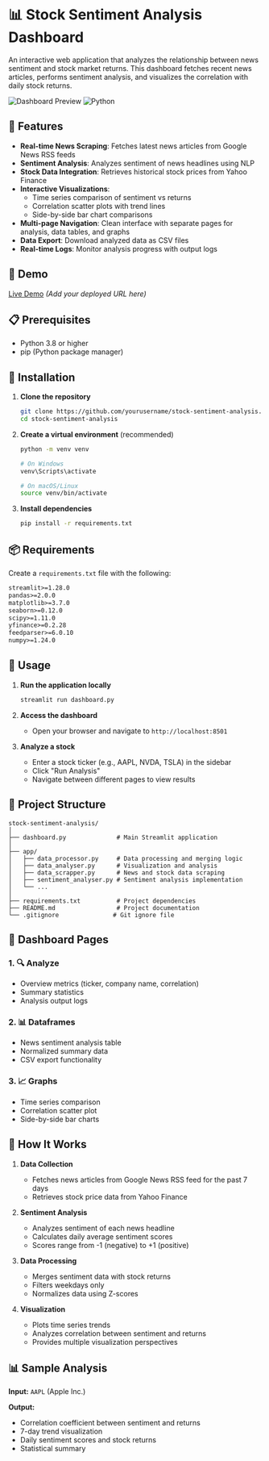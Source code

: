 # 📊 Stock Sentiment Analysis Dashboard

An interactive web application that analyzes the relationship between news sentiment and stock market returns. This dashboard fetches recent news articles, performs sentiment analysis, and visualizes the correlation with daily stock returns.

![Dashboard Preview](https://img.shields.io/badge/streamlit-FF4B4B?style=for-the-badge&logo=streamlit&logoColor=white)
![Python](https://img.shields.io/badge/python-3.8+-blue.svg?style=for-the-badge&logo=python&logoColor=white)

## 🌟 Features

- **Real-time News Scraping**: Fetches latest news articles from Google News RSS feeds
- **Sentiment Analysis**: Analyzes sentiment of news headlines using NLP
- **Stock Data Integration**: Retrieves historical stock prices from Yahoo Finance
- **Interactive Visualizations**: 
  - Time series comparison of sentiment vs returns
  - Correlation scatter plots with trend lines
  - Side-by-side bar chart comparisons
- **Multi-page Navigation**: Clean interface with separate pages for analysis, data tables, and graphs
- **Data Export**: Download analyzed data as CSV files
- **Real-time Logs**: Monitor analysis progress with output logs

## 🚀 Demo

[Live Demo](https://your-app-url.streamlit.app) *(Add your deployed URL here)*

## 📋 Prerequisites

- Python 3.8 or higher
- pip (Python package manager)

## 🔧 Installation

1. **Clone the repository**
   ```bash
   git clone https://github.com/yourusername/stock-sentiment-analysis.git
   cd stock-sentiment-analysis
   ```

2. **Create a virtual environment** (recommended)
   ```bash
   python -m venv venv
   
   # On Windows
   venv\Scripts\activate
   
   # On macOS/Linux
   source venv/bin/activate
   ```

3. **Install dependencies**
   ```bash
   pip install -r requirements.txt
   ```

## 📦 Requirements

Create a `requirements.txt` file with the following:

```txt
streamlit>=1.28.0
pandas>=2.0.0
matplotlib>=3.7.0
seaborn>=0.12.0
scipy>=1.11.0
yfinance>=0.2.28
feedparser>=6.0.10
numpy>=1.24.0
```

## 🎯 Usage

1. **Run the application locally**
   ```bash
   streamlit run dashboard.py
   ```

2. **Access the dashboard**
   - Open your browser and navigate to `http://localhost:8501`

3. **Analyze a stock**
   - Enter a stock ticker (e.g., AAPL, NVDA, TSLA) in the sidebar
   - Click "Run Analysis"
   - Navigate between different pages to view results

## 📁 Project Structure

```
stock-sentiment-analysis/
│
├── dashboard.py              # Main Streamlit application
│
├── app/
│   ├── data_processor.py     # Data processing and merging logic
│   ├── data_analyser.py      # Visualization and analysis
│   ├── data_scrapper.py      # News and stock data scraping
│   ├── sentiment_analyser.py # Sentiment analysis implementation
│   └── ...
│
├── requirements.txt          # Project dependencies
├── README.md                 # Project documentation
└── .gitignore               # Git ignore file
```

## 🎨 Dashboard Pages

### 1. 🔍 Analyze
- Overview metrics (ticker, company name, correlation)
- Summary statistics
- Analysis output logs

### 2. 📊 Dataframes
- News sentiment analysis table
- Normalized summary data
- CSV export functionality

### 3. 📈 Graphs
- Time series comparison
- Correlation scatter plot
- Side-by-side bar charts

## 🔬 How It Works

1. **Data Collection**
   - Fetches news articles from Google News RSS feed for the past 7 days
   - Retrieves stock price data from Yahoo Finance

2. **Sentiment Analysis**
   - Analyzes sentiment of each news headline
   - Calculates daily average sentiment scores
   - Scores range from -1 (negative) to +1 (positive)

3. **Data Processing**
   - Merges sentiment data with stock returns
   - Filters weekdays only
   - Normalizes data using Z-scores

4. **Visualization**
   - Plots time series trends
   - Analyzes correlation between sentiment and returns
   - Provides multiple visualization perspectives

## 📊 Sample Analysis

**Input:** `AAPL` (Apple Inc.)

**Output:**
- Correlation coefficient between sentiment and returns
- 7-day trend visualization
- Daily sentiment scores and stock returns
- Statistical summary

